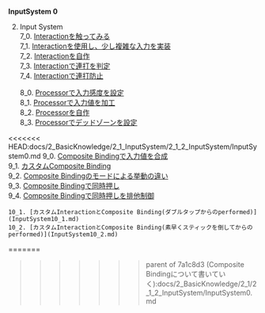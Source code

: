 **InputSystem 0**

2. Input System  
    7_0. [Interactionを触ってみる](InputSystem7_0.md)   
    7_1. [Interactionを使用し、少し複雑な入力を実装](InputSystem7_1.md)   
    7_2. [Interactionを自作](InputSystem7_2.md)   
    7_3. [Interactionで連打を判定](InputSystem7_3.md)   
    7_4. [Interactionで連打防止](InputSystem7_4.md)   

    8_0. [Processorで入力感度を設定](InputSystem8_0.md)   
    8_1. [Processorで入力値を加工](InputSystem8_1.md)  
    8_2. [Processorを自作](InputSystem8_2.md)  
    8_3. [Processorでデッドゾーンを設定](InputSystem8_3.md)  

    
<<<<<<< HEAD:docs/2_BasicKnowledge/2_1_InputSystem/2_1_2_InputSystem/InputSystem0.md
    9_0. [Composite Bindingで入力値を合成](InputSystem9_0.md)  
    9_1. [カスタムComposite Binding](InputSystem9_1.md)  
    9_2. [Composite Bindingのモードによる挙動の違い](InputSystem9_2.md)  
    9_3. [Composite Bindingで同時押し](InputSystem9_3.md)   
    9_4. [Composite Bindingで同時押しを排他制御](InputSystem9_4.md) 



    10_1. [カスタムInteractionとComposite Binding(ダブルタップからのperformed)](InputSystem10_1.md)   
    10_2. [カスタムInteractionとComposite Binding(素早くスティックを倒してからのperformed)](InputSystem10_2.md) 
=======
>>>>>>> parent of 7a1c8d3 (Composite Bindingについて書いていく):docs/2_BasicKnowledge/2_1/2_1_2_InputSystem/InputSystem0.md
